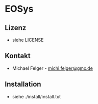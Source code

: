 EOSys
=====

Lizenz
------
 - siehe LICENSE

Kontakt
--------
 - Michael Felger - michi.felger@gmx.de

Installation
-------------
 - siehe ./install/install.txt